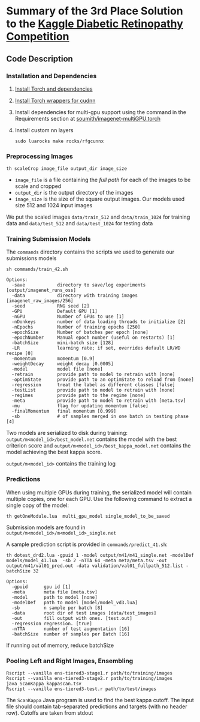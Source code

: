 # Summary of the 3rd Place Solution to the [Kaggle Diabetic Retinopathy Competition](https://www.kaggle.com/c/diabetic-retinopathy-detection)

## Code Description

### Installation and Dependencies
1. [Install Torch and dependencies](http://torch.ch/docs/getting-started.htm)
2. [Install Torch wrappers for cudnn](https://github.com/soumith/cudnn.torch)
3. Install dependencies for multi-gpu support using the command in the Requirements section at [soumith/imagenet-multiGPU.torch](https://github.com/soumith/imagenet-multiGPU.torch)
4. Install custom nn layers

   ```
   sudo luarocks make rocks/rfgcunnx
   ```

### Preprocessing Images
```
th scaleCrop image_file output_dir image_size
```

* `image_file` is a file containing the _full path_ for each of the images to be scale and cropped
* `output_dir` is the output directory of the images
* `image_size` is the size of the square output images. Our models used size 512 and 1024 input images

We put the scaled images `data/train_512` and `data/train_1024` for training data and `data/test_512` and `data/test_1024` for testing data

### Training Submission Models

The `commands` directory contains the scripts we used to generate our submissions models

```
sh commands/train_42.sh
```

```
Options:
  -save            directory to save/log experiments [output/imagenet_runs_oss]
  -data            directory with training images [imagenet_raw_images/256]
  -seed            RNG seed [2]
  -GPU             Default GPU [1]
  -nGPU            Number of GPUs to use [1]
  -nDonkeys        number of data loading threads to initialize [2]
  -nEpochs         Number of training epochs [250]
  -epochSize       Number of batches per epoch [none]
  -epochNumber     Manual epoch number (useful on restarts) [1]
  -batchSize       mini-batch size [128]
  -LR              learning rate; if set, overrides default LR/WD recipe [0]
  -momentum        momentum [0.9]
  -weightDecay     weight decay [0.0005]
  -model           model file [none]
  -retrain         provide path to model to retrain with [none]
  -optimState      provide path to an optimState to reload from [none]
  -regression      treat the label as different classes [false]
  -testList        provide path to model to retrain with [none]
  -regimes         provide path to the regime [none]
  -meta            provide path to model to retrain with [meta.tsv]
  -mu              flag for updating momentum [false]
  -finalMomentum   final momentum [0.999]
  -sb              # of samples merged in one batch in testing phase [4]
```


Two models are serialized to disk during training: `output/m<model_id>/best_model.net` contains the model with the best criterion score  and `output/m<model_id>/best_kappa_model.net` contains the model achieving the best kappa score.

`output/m<model_id>` contains the training log

### Predictions

When using multiple GPUs during training, the serialized model will contain multiple copies, one for each GPU. Use the following command to extract a single copy of the model:

```
th getOneModule.lua  multi_gpu_model single_model_to_be_saved
```

Submission models are found in `output/m<model_id>/m<model_id>_single.net`

A sample prediction script is provided in `commands/predict_41.sh`:

```
th dotest_drd2.lua -gpuid 1 -model output/m41/m41_single.net -modelDef models/model_41.lua  -sb 2 -nTTA 64 -meta meta/meta.tsv -out output/m41/val01_pred.out -data validation/val01_fullpath_512.list -batchSize 32
```

```
Options:
  -gpuid      gpu id [1]
  -meta       meta file [meta.tsv]
  -model      path to model [none]
  -modelDef   path to model [model/model_vd3.lua]
  -sb         n sample per batch [8]
  -data       root dir of test images [data/test_images]
  -out        fill output with ones. [test.out]
  -regression regression. [true]
  -nTTA       number of test augmentation [16]
  -batchSize  number of samples per Batch [16]
```

If running out of memory, reduce batchSize

### Pooling Left and Right Images, Ensembling

```
Rscript --vanilla ens-tiered3-stage1.r path/to/training/images
Rscript --vanilla ens-tiered3-stage2.r path/to/training/images
java ScanKappa kappascan.tsv
Rscript --vanilla ens-tiered3-test.r path/to/test/images
```

The `ScanKappa` Java program is used to find the best kappa cutoff. The input file should contain tab-separated predictions and targets (with no header row). Cutoffs are taken from stdout
